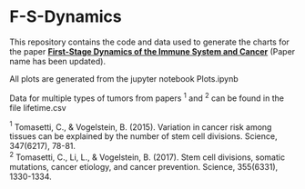 # F-S-Dynamics
This repository contains the code and data used to generate the charts for the paper [**First-Stage Dynamics of the Immune System and Cancer**](https://www.mdpi.com/2673-9909/3/4/52) (Paper name has been updated). 

All plots are generated from the jupyter notebook Plots.ipynb

Data for multiple types of tumors from papers $^1$ and $^2$ can be found in the file lifetime.csv

$^1$ Tomasetti, C., & Vogelstein, B. (2015). Variation in cancer risk among tissues can be explained by the number of stem cell divisions. Science, 347(6217), 78-81.  
$^2$ Tomasetti, C., Li, L., & Vogelstein, B. (2017). Stem cell divisions, somatic mutations, cancer etiology, and cancer prevention. Science, 355(6331), 1330-1334.
